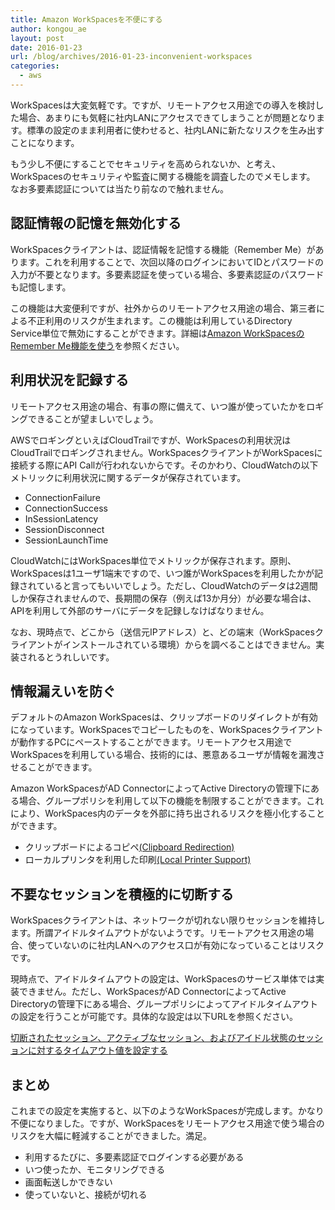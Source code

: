 ```yaml
---
title: Amazon WorkSpacesを不便にする
author: kongou_ae
layout: post
date: 2016-01-23
url: /blog/archives/2016-01-23-inconvenient-workspaces
categories:
  - aws
---
```


WorkSpacesは大変気軽です。ですが、リモートアクセス用途での導入を検討した場合、あまりにも気軽に社内LANにアクセスできてしまうことが問題となります。標準の設定のまま利用者に使わせると、社内LANに新たなリスクを生み出すことになります。

もう少し不便にすることでセキュリティを高められないか、と考え、WorkSpacesのセキュリティや監査に関する機能を調査したのでメモします。
なお多要素認証については当たり前なので触れません。

## 認証情報の記憶を無効化する

WorkSpacesクライアントは、認証情報を記憶する機能（Remember Me）があります。これを利用することで、次回以降のログインにおいてIDとパスワードの入力が不要となります。多要素認証を使っている場合、多要素認証のパスワードも記憶します。

この機能は大変便利ですが、社外からのリモートアクセス用途の場合、第三者による不正利用のリスクが生まれます。この機能は利用しているDirectory Service単位で無効にすることができます。詳細は[Amazon WorkSpacesのRemember Me機能を使う](http://aimless.jp/blog/archives/2015-12-15-aws-workspaces-with-remember-me/)を参照ください。

## 利用状況を記録する

リモートアクセス用途の場合、有事の際に備えて、いつ誰が使っていたかをロギングできることが望ましいでしょう。

AWSでロギングといえばCloudTrailですが、WorkSpacesの利用状況はCloudTrailでロギングされません。WorkSpacesクライアントがWorkSpacesに接続する際にAPI Callが行われないからです。そのかわり、CloudWatchの以下メトリックに利用状況に関するデータが保存されています。

- ConnectionFailure
- ConnectionSuccess
- InSessionLatency
- SessionDisconnect
- SessionLaunchTime

CloudWatchにはWorkSpaces単位でメトリックが保存されます。原則、WorkSpacesは1ユーザ1端末ですので、いつ誰がWorkSpacesを利用したかが記録されていると言ってもいいでしょう。ただし、CloudWatchのデータは2週間しか保存されませんので、長期間の保存（例えば13か月分）が必要な場合は、APIを利用して外部のサーバにデータを記録しなけばなりません。

なお、現時点で、どこから（送信元IPアドレス）と、どの端末（WorkSpacesクライアントがインストールされている環境）からを調べることはできません。実装されるとうれしいです。

## 情報漏えいを防ぐ

デフォルトのAmazon WorkSpacesは、クリップボードのリダイレクトが有効になっています。WorkSpacesでコピーしたものを、WorkSpacesクライアントが動作するPCにペーストすることができます。リモートアクセス用途でWorkSpacesを利用している場合、技術的には、悪意あるユーザが情報を漏洩させることができます。

Amazon WorkSpacesがAD ConnectorによってActive Directoryの管理下にある場合、グループポリシを利用して以下の機能を制限することができます。これにより、WorkSpaces内のデータを外部に持ち出されるリスクを極小化することができます。

- クリップボードによるコピペ[(Clipboard Redirection)](http://docs.aws.amazon.com/workspaces/latest/adminguide/group_policy.html#gp_clipboard)
- ローカルプリンタを利用した印刷[(Local Printer Support)](http://docs.aws.amazon.com/workspaces/latest/adminguide/group_policy.html#gp_local_printers)

## 不要なセッションを積極的に切断する

WorkSpacesクライアントは、ネットワークが切れない限りセッションを維持します。所謂アイドルタイムアウトがないようです。リモートアクセス用途の場合、使っていないのに社内LANへのアクセス口が有効になっていることはリスクです。

現時点で、アイドルタイムアウトの設定は、WorkSpacesのサービス単体では実装できません。ただし、WorkSpacesがAD ConnectorによってActive Directoryの管理下にある場合、グループポリシによってアイドルタイムアウトの設定を行うことが可能です。具体的な設定は以下URLを参照ください。

[切断されたセッション、アクティブなセッション、およびアイドル状態のセッションに対するタイムアウト値を設定する](https://technet.microsoft.com/ja-jp/library/cc758177%28v=ws.10%29.aspx)

## まとめ

これまでの設定を実施すると、以下のようなWorkSpacesが完成します。かなり不便になりました。ですが、WorkSpacesをリモートアクセス用途で使う場合のリスクを大幅に軽減することができました。満足。

- 利用するたびに、多要素認証でログインする必要がある
- いつ使ったか、モニタリングできる
- 画面転送しかできない
- 使っていないと、接続が切れる
